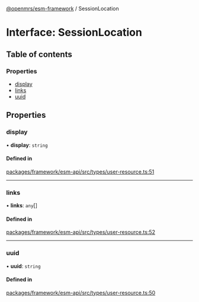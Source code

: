 [@openmrs/esm-framework](../API.md) / SessionLocation

# Interface: SessionLocation

## Table of contents

### Properties

- [display](SessionLocation.md#display)
- [links](SessionLocation.md#links)
- [uuid](SessionLocation.md#uuid)

## Properties

### display

• **display**: `string`

#### Defined in

[packages/framework/esm-api/src/types/user-resource.ts:51](https://github.com/openmrs/openmrs-esm-core/blob/main/packages/framework/esm-api/src/types/user-resource.ts#L51)

___

### links

• **links**: `any`[]

#### Defined in

[packages/framework/esm-api/src/types/user-resource.ts:52](https://github.com/openmrs/openmrs-esm-core/blob/main/packages/framework/esm-api/src/types/user-resource.ts#L52)

___

### uuid

• **uuid**: `string`

#### Defined in

[packages/framework/esm-api/src/types/user-resource.ts:50](https://github.com/openmrs/openmrs-esm-core/blob/main/packages/framework/esm-api/src/types/user-resource.ts#L50)
